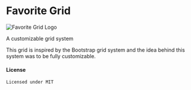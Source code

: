 # Favorite Grid
![Favorite Grid Logo](https://i.ibb.co/z87375h/favorite-grid-logo.png)

A customizable grid system

This grid is inspired by the Bootstrap grid system and the idea behind this system was to be fully customizable.

#### License
`Licensed under MIT`

